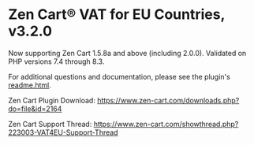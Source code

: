 # Zen Cart&reg; VAT for EU Countries, v3.2.0
Now supporting Zen Cart 1.5.8a and above (including 2.0.0).  Validated on PHP versions 7.4 through 8.3.

For additional questions and documentation, please see the plugin's [readme.html](https://htmlpreview.github.io/?https://github.com/lat9/vat4eu/blob/master/docs/vat4eu/readme.html).

Zen Cart Plugin Download: https://www.zen-cart.com/downloads.php?do=file&id=2164

Zen Cart Support Thread: https://www.zen-cart.com/showthread.php?223003-VAT4EU-Support-Thread
